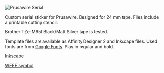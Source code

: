 ![Prusawire Serial](Assets/prusawire_serial_sticker_V2.png)

Custom serial sticker for Prusawire. Designed for 24 mm tape. Files include a printable cutting stencil.

Brother TZe-M951 Black/Matt Silver tape is tested.

Template files are available as Affinity Designer 2 and Inkscape files.
Used fonts are from [Google Fonts](https://fonts.google.com/specimen/Play). Play in regular and bold.

[Inkscape](https://inkscape.org)

[WEEE symbol](https://europa.eu/youreurope/business/product-requirements/labels-markings/weee-label/index_en.htm)
